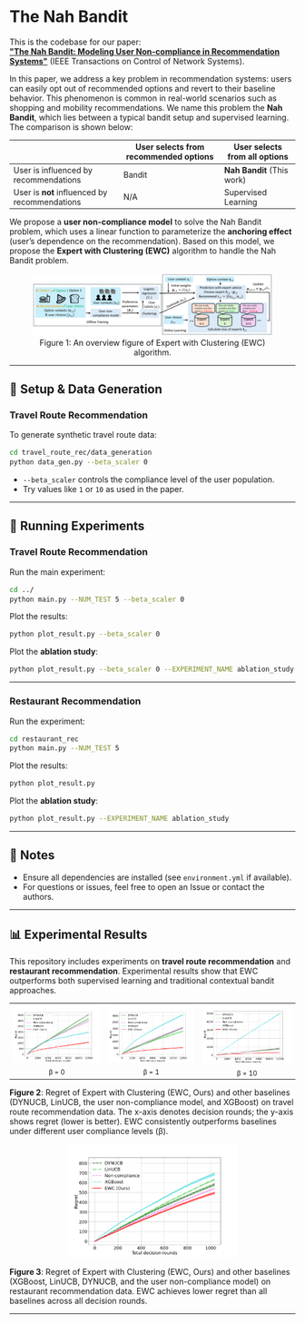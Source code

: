 # The Nah Bandit

This is the codebase for our paper:  
**["The Nah Bandit: Modeling User Non-compliance in Recommendation Systems"](https://arxiv.org/abs/2408.07897)** (IEEE Transactions on Control of Network Systems).

In this paper, we address a key problem in recommendation systems: users can easily opt out of recommended options and revert to their baseline behavior. This phenomenon is common in real-world scenarios such as shopping and mobility recommendations. We name this problem the **Nah Bandit**, which lies between a typical bandit setup and supervised learning. The comparison is shown below:

|                          | User selects from **recommended** options | User selects from **all** options |
|--------------------------|------------------------------------------|----------------------------------|
| User is influenced by recommendations   | Bandit       | **Nah Bandit** (This work)     |
| User is **not** influenced by recommendations | N/A          | Supervised Learning            |

We propose a **user non-compliance model** to solve the Nah Bandit problem, which uses a linear function to parameterize the **anchoring effect** (user’s dependence on the recommendation). Based on this model, we propose the **Expert with Clustering (EWC)** algorithm to handle the Nah Bandit problem.
<figure style="text-align: center;">
<img src="readme_figures/overview_figure.png" alt="overview_figure" width="1000"/>
<figcaption>Figure 1: An overview figure of Expert with Clustering (EWC) algorithm.</figcaption>
</figure>

---

## 🔧 Setup & Data Generation

### Travel Route Recommendation

To generate synthetic travel route data:

```bash
cd travel_route_rec/data_generation
python data_gen.py --beta_scaler 0
```

- `--beta_scaler` controls the compliance level of the user population.
- Try values like `1` or `10` as used in the paper.

---

## 🚀 Running Experiments

### Travel Route Recommendation

Run the main experiment:

```bash
cd ../
python main.py --NUM_TEST 5 --beta_scaler 0
```

Plot the results:

```bash
python plot_result.py --beta_scaler 0
```

Plot the **ablation study**:

```bash
python plot_result.py --beta_scaler 0 --EXPERIMENT_NAME ablation_study
```

---

### Restaurant Recommendation

Run the experiment: 

```bash
cd restaurant_rec
python main.py --NUM_TEST 5
```

Plot the results:

```bash
python plot_result.py
```

Plot the **ablation study**:

```bash
python plot_result.py --EXPERIMENT_NAME ablation_study
```

---

## 📎 Notes

- Ensure all dependencies are installed (see `environment.yml` if available).
- For questions or issues, feel free to open an Issue or contact the authors.

---

## 📊 Experimental Results

This repository includes experiments on **travel route recommendation** and **restaurant recommendation**. Experimental results show that EWC outperforms both supervised learning and traditional contextual bandit approaches.

<table>
  <tr>
    <td align="center">
      <img src="readme_figures/beta=0_comparison.png" width="330px"><br/>
      <sub>&beta; = 0</sub>
    </td>
    <td align="center">
      <img src="readme_figures/beta=1_comparison.png" width="330px"><br/>
      <sub>&beta; = 1</sub>
    </td>
    <td align="center">
      <img src="readme_figures/beta=10_comparison.png" width="330px"><br/>
      <sub>&beta; = 10</sub>
    </td>
  </tr>
</table>

**Figure 2**: Regret of Expert with Clustering (EWC, Ours) and other baselines (DYNUCB, LinUCB, the user non-compliance model, and XGBoost) on travel route recommendation data. The x-axis denotes decision rounds; the y-axis shows regret (lower is better). EWC consistently outperforms baselines under different user compliance levels (&beta;).

<p align="center">
  <img src="readme_figures/restaurant.png" width="300px">
</p>

**Figure 3**: Regret of Expert with Clustering (EWC, Ours) and other baselines (XGBoost, LinUCB, DYNUCB, and the user non-compliance model) on restaurant recommendation data. EWC achieves lower regret than all baselines across all decision rounds.

---